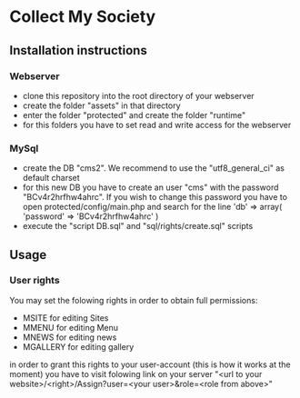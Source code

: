 # Collect My Society

## Installation instructions

### Webserver
- clone this repository into the root directory of your webserver
- create the folder "assets" in that directory
- enter the folder "protected" and create the folder "runtime" 
- for this folders you have to set read and write access for the webserver

### MySql
- create the DB "cms2". We recommend to use the "utf8_general_ci" as default charset 
- for this new DB you have to create an user "cms" with the password "BCv4r2hrfhw4ahrc". If you wish to change this password you have to open protected/config/main.php and search for the line 'db' => array( 'password' => 'BCv4r2hrfhw4ahrc' )
- execute the "script DB.sql" and "sql/rights/create.sql" scripts

## Usage

### User rights
You may set the folowing rights in order to obtain full permissions:
- MSITE for editing Sites
- MMENU for editing Menu
- MNEWS for editing news
- MGALLERY for editing gallery

in order to grant this rights to your user-account (this is how it works at the moment) you have to visit folowing link on your server "\<url to your website\>/\<right\>/Assign?user=\<your user\>&role=\<role from above\>"

